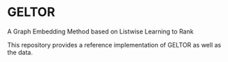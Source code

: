 # GELTOR
A Graph Embedding Method based on Listwise Learning to Rank

This repository provides a reference implementation of GELTOR as well as the data.

